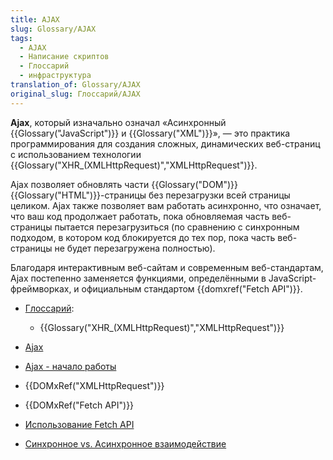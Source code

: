 ```yaml
---
title: AJAX
slug: Glossary/AJAX
tags:
  - AJAX
  - Написание скриптов
  - Глоссарий
  - инфраструктура
translation_of: Glossary/AJAX
original_slug: Глоссарий/AJAX
---
```


**Ajax**, который изначально означал «Асинхронный {{Glossary("JavaScript")}} и {{Glossary("XML")}}», — это практика программирования для создания сложных, динамических веб-страниц с использованием технологии {{Glossary("XHR_(XMLHttpRequest)","XMLHttpRequest")}}.

Ajax позволяет обновлять части {{Glossary("DOM")}} {{Glossary("HTML")}}-страницы без перезагрузки всей страницы целиком. Ajax также позволяет вам работать асинхронно, что означает, что ваш код продолжает работать, пока обновляемая часть веб-страницы пытается перезагрузиться (по сравнению с синхронным подходом, в котором код блокируется до тех пор, пока часть веб-страницы не будет перезагружена полностью).

Благодаря интерактивным веб-сайтам и современным веб-стандартам, Ajax постепенно заменяется функциями, определёнными в JavaScript-фреймворках, и официальным стандартом {{domxref("Fetch API")}}.

- [Глоссарий](/ru/docs/Glossary):

  - {{Glossary("XHR_(XMLHttpRequest)","XMLHttpRequest")}}

- [Ajax](/ru/docs/Web/Guide/AJAX)
- [Ajax - начало работы](/ru/docs/Web/Guide/AJAX/Getting_Started)
- {{DOMxRef("XMLHttpRequest")}}
- {{DOMxRef("Fetch API")}}
- [Использование Fetch API](/ru/docs/Web/API/Fetch_API/Using_Fetch)
- [Синхронное vs. Асинхронное взаимодействие](http://peoplesofttutorial.com/difference-between-synchronous-and-asynchronous-messaging/)
